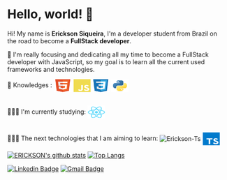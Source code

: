 # Hello, world! 👋
Hi! My name is **Erickson Siqueira**, I'm a developer student from Brazil on the road to become a **FullStack developer**. 

🥅 I'm really focusing and dedicating all my time to become a FullStack developer with JavaScript, so my goal is to learn all the current used frameworks and technologies.

<div>
  <span>🧠 Knowledges :</span>
      <img align="center" alt="Erickson-HTML" height="30" width="40" src="https://raw.githubusercontent.com/devicons/devicon/master/icons/html5/html5-original.svg">
       <img align="center" alt="Erickson-Js" height="30" width="40" src="https://raw.githubusercontent.com/devicons/devicon/master/icons/javascript/javascript-plain.svg">
    <img align="center" alt="Erickson-CSS" height="30" width="40" src="https://raw.githubusercontent.com/devicons/devicon/master/icons/css3/css3-original.svg">
<!--     <img align="center" alt="Erickson-C" height="30" width="40" src="https://cdn.jsdelivr.net/gh/devicons/devicon/icons/c/c-original.svg"> -->
    <img align="center" alt="Erickson-Python" height="30" width="40" src="https://raw.githubusercontent.com/devicons/devicon/master/icons/python/python-original.svg">
<!--     <img align="center" alt="Erickson-Ts" height="30" width="40" src="https://cdn.jsdelivr.net/gh/devicons/devicon/icons/java/java-original.svg"> -->

  
  <span></br>👨🏻‍🎓  I'm currently studying:</span>
   <img align="center" alt="Erickson-React" height="30" width="40" src="https://raw.githubusercontent.com/devicons/devicon/master/icons/react/react-original.svg">
  
  <span> </br>👩🏿‍🏫 The next technologies that I am aiming to learn:</span>
    <img align="center" alt="Erickson-Ts" height="30" width="40" src="https://cdn.jsdelivr.net/gh/devicons/devicon/icons/nodejs/nodejs-original.svg">
    <img align="center" alt="Erickson-Ts" height="30" width="40" src="https://raw.githubusercontent.com/devicons/devicon/master/icons/typescript/typescript-plain.svg"> 
</div>



[![ERICKSON's github stats](https://github-readme-stats.vercel.app/api?username=EricksonSiqueira&show_icons=true&theme=radical&bg_color=30,0d0d0d,191919&title_color=fff&text_color=fff&icon_color=79ff97)](https://github.com/EricksonSiqueira/github-readme-stats)
[![Top Langs](https://github-readme-stats.vercel.app/api/top-langs/?username=EricksonSiqueira&layout=compact&theme=radical&bg_color=30,0d0d0d,191919&title_color=fff&text_color=fff&icon_color=79ff97)](https://github.com/EricksonSiqueira/github-readme-stats)

[![Linkedin Badge](https://img.shields.io/badge/-LinkedIn-blue?style=flat-square&logo=Linkedin&logoColor=white&link=https://www.linkedin.com/in/erickson-siqueira-6398a2208/)](https://www.linkedin.com/in/erickson-siqueira-6398a2208/) [![Gmail Badge](https://img.shields.io/badge/-Gmail-c14438?style=flat-square&logo=Gmail&logoColor=white&link=ericksonsiqueirasilva@gmail.com)](ericksonsiqueirasilva@gmail.com)

